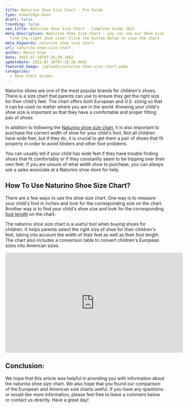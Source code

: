 ```yaml
---
title: Naturino Shoe Size Chart - Pro Guide
type: knowledge-base
draft: false
trending: false
seo_title: Naturino Shoe Size Chart - Complete Guide 2022
meta_Description: Naturino Shoe Size Chart - you can use our Shoe Size Chart to
  find the right shoe size! Click the button below to view the chart
meta_Keywords: naturino shoe size chart
url: naturino-shoe-size-chart
author: Mason Alan
date: 2022-07-18T07:26:30.186Z
updateDate: 2022-07-18T07:26:28.969Z
featured_Image: /uploads/naturino-shoe-size-chart.webp
categories:
  - Shoe Chart Guides
---
```

Naturino shoes are one of the most popular brands for children's shoes. There is a size chart that parents can use to ensure they get the right size for their child's feet. The chart offers both European and U.S. sizing so that it can be used no matter where you are in the world. Knowing your child's shoe size is important so that they have a comfortable and proper fitting pair of shoes. 

In addition to following the <a href="https://shoesspy.com/naturino-shoe-size-chart/" target="_blank" rel="noopener">Naturino shoe size chart</a>, it is also important to purchase the correct width of shoe for your child's foot. Not all children have wide feet, but if they do, it is crucial to get them a pair of shoes that fit properly in order to avoid blisters and other foot problems. 

You can usually tell if your child has wide feet if they have trouble finding shoes that fit comfortably or if they constantly seem to be tripping over their own feet. If you are unsure of what width shoe to purchase, you can always ask a sales associate at a Naturino shoe store for help.

## **How To Use Naturino Shoe Size Chart?**

There are a few ways to use the shoe size chart. One way is to measure your child's foot in inches and look for the corresponding size on the chart. Another way is to find your child's shoe size and look for the corresponding <a href="https://encyclopedia2.thefreedictionary.com/foot+length" target="_blank" rel="nofollow" rel="noopener">foot length</a> on the chart.

The naturino shoe size chart is a useful tool when buying shoes for children. It helps parents select the right size of shoe for their children's feet, taking into account the width of their feet as well as their foot length. The chart also includes a conversion table to convert children's European sizes into American sizes.

<iframe width="560" height="315" src="https://www.youtube.com/embed/H_IdoW0qt98" title="YouTube video player" frameborder="0" allow="accelerometer; autoplay; clipboard-write; encrypted-media; gyroscope; picture-in-picture" allowfullscreen></iframe>

## **Conclusion:**

We hope that this article was helpful in providing you with information about the naturino shoe size chart. We also hope that you found our comparison of the European and American size charts useful. If you have any questions or would like more information, please feel free to leave a comment below or contact us directly. Have a great day!
